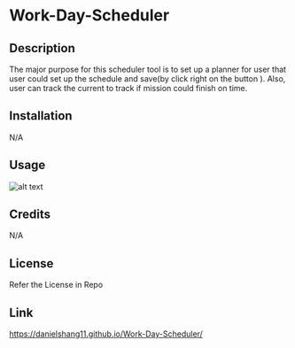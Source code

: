# Work-Day-Scheduler

## Description

The major purpose for this scheduler tool is to set up a planner for user that user could set up the schedule and save(by click right on the button ). Also, user can track the current to track if mission could finish on time.


## Installation

N/A

## Usage

![alt text](./assets/image/Work%20Day%20Scheduler.gif)

## Credits

N/A

## License

Refer the License in Repo

## Link

https://danielshang11.github.io/Work-Day-Scheduler/

